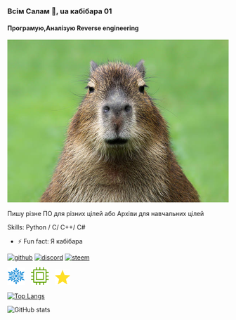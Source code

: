 ### Всім Салам 👋, ua кабібара 01
#### Програмую,Аналізую Reverse engineering
![Програмую,Аналізую Reverse engineering](https://raw.githubusercontent.com/uakabibara01/uakabibara01/refs/heads/main/ua%20%D0%BA%D0%B0%D0%B1%D1%96%D0%B1%D0%B0%D1%80%D0%B0%2001.jpg)

Пишу різне ПО для різних цілей або Архіви для навчальних цілей

Skills: Python / C/ C++/ C#

- ⚡ Fun fact: Я кабібара 


[<img src='https://cdn.jsdelivr.net/npm/simple-icons@3.0.1/icons/github.svg' alt='github' height='40'>](https://github.com/uakabibara01)  [<img src='https://cdn.jsdelivr.net/npm/simple-icons@3.0.1/icons/discord.svg' alt='discord' height='40'>](uakabibara01)  [<img src='https://cdn.jsdelivr.net/npm/simple-icons@3.0.1/icons/steem.svg' alt='steem' height='40'>](https://steamcommunity.com/profiles/76561199303549103/)  

<a href='https://archiveprogram.github.com/'><img src='https://raw.githubusercontent.com/acervenky/animated-github-badges/master/assets/acbadge.gif' width='40' height='40'></a> <a href='https://docs.github.com/en/developers'><img src='https://raw.githubusercontent.com/acervenky/animated-github-badges/master/assets/devbadge.gif' width='40' height='40'></a> <a href='https://stars.github.com/'><img src='https://raw.githubusercontent.com/acervenky/animated-github-badges/master/assets/starbadge.gif' width='35' height='35'></a> 

[![Top Langs](https://github-readme-stats.vercel.app/api/top-langs/?username=uakabibara01)](https://github.com/anuraghazra/github-readme-stats)

![GitHub stats](https://github-readme-stats.vercel.app/api?username=uakabibara01&show_icons=true)  

